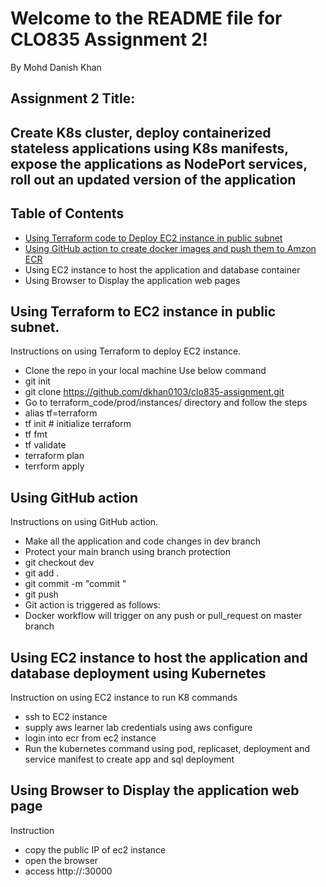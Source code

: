 
# Welcome to the README file for CLO835 Assignment 2!

By Mohd Danish Khan

## Assignment 2 Title:

## Create K8s cluster, deploy containerized stateless applications using K8s manifests, expose the applications as NodePort services, roll out an updated version of the application 

## Table of Contents
- [Using Terraform code to Deploy EC2 instance in public subnet ](#using-terraform-to-deploy-EC2-instance-in-public-subnet)
- [Using GitHub action to create docker images and  push them to Amzon ECR](#using-github-action-for-automation)
- Using EC2 instance to host the application and database container
- Using Browser to Display the application web pages



## Using Terraform to EC2 instance in public subnet. 

Instructions on using Terraform to deploy EC2 instance.

- Clone the repo in your local machine 
 Use below command 
- git init 
- git clone https://github.com/dkhan0103/clo835-assignment.git
- Go to terraform_code/prod/instances/ directory and follow the steps 
- alias tf=terraform
- tf init # initialize terraform
- tf fmt
- tf validate
- terraform plan 
- terrform apply 


## Using GitHub action

Instructions on using GitHub action.
- Make all the application and code changes in dev branch
- Protect your main branch using branch protection
- git checkout dev 
- git add .
- git commit -m "commit "
- git push 
- Git action is triggered as follows:
- Docker workflow will trigger on any push or pull_request on master branch 

## Using EC2 instance to host the application and database deployment using Kubernetes

Instruction on using EC2 instance to run K8 commands
- ssh to EC2 instance 
- supply aws learner lab credentials using aws configure
- login into ecr from ec2 instance 
- Run the kubernetes command using pod, replicaset, deployment and service manifest to create app and sql deployment

## Using Browser to Display the application web page
Instruction
- copy the public IP of ec2 instance
- open the browser
- access http://<public ip>:30000 

 




